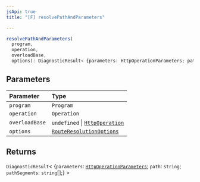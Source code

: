 ```yaml
---
jsApi: true
title: "[F] resolvePathAndParameters"

---
```

```ts
resolvePathAndParameters(
  program,
  operation,
  overloadBase,
  options): DiagnosticResult< {parameters: HttpOperationParameters; path: string; pathSegments: string[];} >
```

## Parameters

| Parameter | Type |
| :------ | :------ |
| `program` | `Program` |
| `operation` | `Operation` |
| `overloadBase` | `undefined` \| [`HttpOperation`](Interface.HttpOperation.md) |
| `options` | [`RouteResolutionOptions`](Interface.RouteResolutionOptions.md) |

## Returns

`DiagnosticResult`< \{`parameters`: [`HttpOperationParameters`](Interface.HttpOperationParameters.md); `path`: `string`; `pathSegments`: `string`[];} \>

